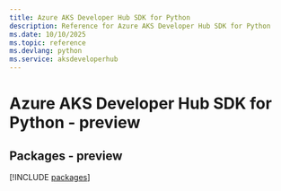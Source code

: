 ```yaml
---
title: Azure AKS Developer Hub SDK for Python
description: Reference for Azure AKS Developer Hub SDK for Python
ms.date: 10/10/2025
ms.topic: reference
ms.devlang: python
ms.service: aksdeveloperhub
---
```

# Azure AKS Developer Hub SDK for Python - preview
## Packages - preview
[!INCLUDE [packages](aks-developer-hub-index.md)]